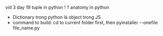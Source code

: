vid 3 day 19
tuple in python !
? anatomy in python

- Dictionary trong python là object trong JS
 - command to build: cd to current folder first, then pyinstaller --onefile file_name.py
